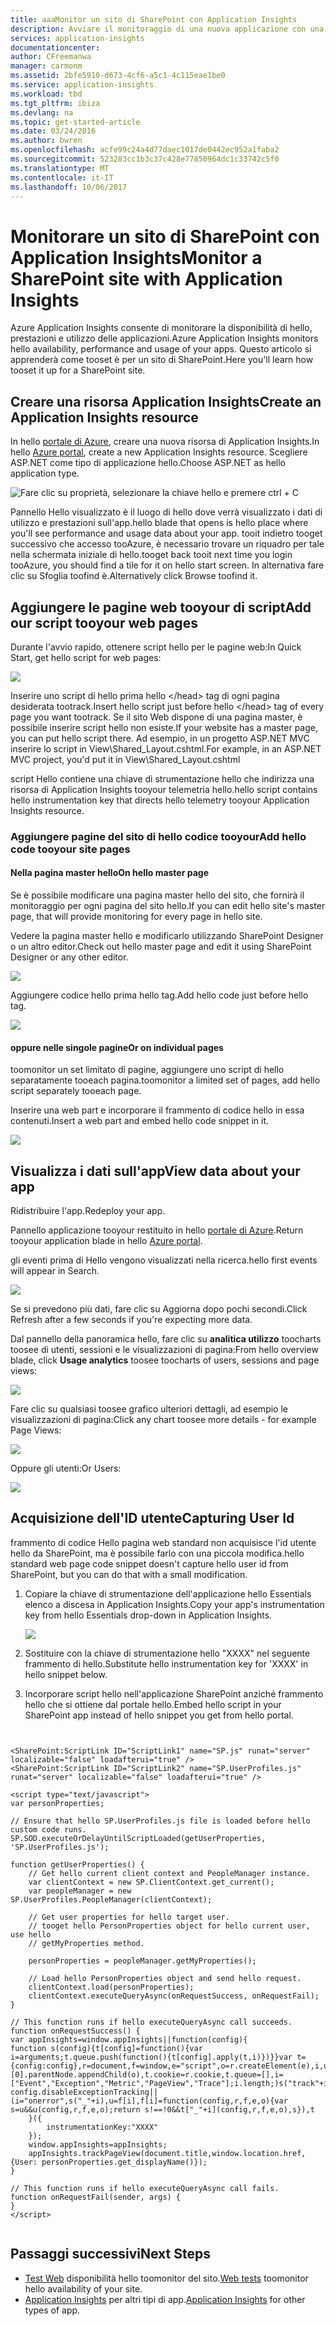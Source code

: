 ```yaml
---
title: aaaMonitor un sito di SharePoint con Application Insights
description: Avviare il monitoraggio di una nuova applicazione con una nuova chiave di strumentazione
services: application-insights
documentationcenter: 
author: CFreemanwa
manager: carmonm
ms.assetid: 2bfe5910-d673-4cf6-a5c1-4c115eae1be0
ms.service: application-insights
ms.workload: tbd
ms.tgt_pltfrm: ibiza
ms.devlang: na
ms.topic: get-started-article
ms.date: 03/24/2016
ms.author: bwren
ms.openlocfilehash: acfe99c24a4d77daec1017de0442ec952a1faba2
ms.sourcegitcommit: 523283cc1b3c37c428e77850964dc1c33742c5f0
ms.translationtype: MT
ms.contentlocale: it-IT
ms.lasthandoff: 10/06/2017
---
```

# <a name="monitor-a-sharepoint-site-with-application-insights"></a><span data-ttu-id="9b5f4-103">Monitorare un sito di SharePoint con Application Insights</span><span class="sxs-lookup"><span data-stu-id="9b5f4-103">Monitor a SharePoint site with Application Insights</span></span>
<span data-ttu-id="9b5f4-104">Azure Application Insights consente di monitorare la disponibilità di hello, prestazioni e utilizzo delle applicazioni.</span><span class="sxs-lookup"><span data-stu-id="9b5f4-104">Azure Application Insights monitors hello availability, performance and usage of your apps.</span></span> <span data-ttu-id="9b5f4-105">Questo articolo si apprenderà come tooset è per un sito di SharePoint.</span><span class="sxs-lookup"><span data-stu-id="9b5f4-105">Here you'll learn how tooset it up for a SharePoint site.</span></span>

## <a name="create-an-application-insights-resource"></a><span data-ttu-id="9b5f4-106">Creare una risorsa Application Insights</span><span class="sxs-lookup"><span data-stu-id="9b5f4-106">Create an Application Insights resource</span></span>
<span data-ttu-id="9b5f4-107">In hello [portale di Azure](https://portal.azure.com), creare una nuova risorsa di Application Insights.</span><span class="sxs-lookup"><span data-stu-id="9b5f4-107">In hello [Azure portal](https://portal.azure.com), create a new Application Insights resource.</span></span> <span data-ttu-id="9b5f4-108">Scegliere ASP.NET come tipo di applicazione hello.</span><span class="sxs-lookup"><span data-stu-id="9b5f4-108">Choose ASP.NET as hello application type.</span></span>

![Fare clic su proprietà, selezionare la chiave hello e premere ctrl + C](./media/app-insights-sharepoint/01-new.png)

<span data-ttu-id="9b5f4-110">Pannello Hello visualizzato è il luogo di hello dove verrà visualizzato i dati di utilizzo e prestazioni sull'app.</span><span class="sxs-lookup"><span data-stu-id="9b5f4-110">hello blade that opens is hello place where you'll see performance and usage data about your app.</span></span> <span data-ttu-id="9b5f4-111">tooit indietro tooget successivo che accesso tooAzure, è necessario trovare un riquadro per tale nella schermata iniziale di hello.</span><span class="sxs-lookup"><span data-stu-id="9b5f4-111">tooget back tooit next time you login tooAzure, you should find a tile for it on hello start screen.</span></span> <span data-ttu-id="9b5f4-112">In alternativa fare clic su Sfoglia toofind è.</span><span class="sxs-lookup"><span data-stu-id="9b5f4-112">Alternatively click Browse toofind it.</span></span>

## <a name="add-our-script-tooyour-web-pages"></a><span data-ttu-id="9b5f4-113">Aggiungere le pagine web tooyour di script</span><span class="sxs-lookup"><span data-stu-id="9b5f4-113">Add our script tooyour web pages</span></span>
<span data-ttu-id="9b5f4-114">Durante l'avvio rapido, ottenere script hello per le pagine web:</span><span class="sxs-lookup"><span data-stu-id="9b5f4-114">In Quick Start, get hello script for web pages:</span></span>

![](./media/app-insights-sharepoint/02-monitor-web-page.png)

<span data-ttu-id="9b5f4-115">Inserire uno script di hello prima hello &lt;/head&gt; tag di ogni pagina desiderata tootrack.</span><span class="sxs-lookup"><span data-stu-id="9b5f4-115">Insert hello script just before hello &lt;/head&gt; tag of every page you want tootrack.</span></span> <span data-ttu-id="9b5f4-116">Se il sito Web dispone di una pagina master, è possibile inserire script hello non esiste.</span><span class="sxs-lookup"><span data-stu-id="9b5f4-116">If your website has a master page, you can put hello script there.</span></span> <span data-ttu-id="9b5f4-117">Ad esempio, in un progetto ASP.NET MVC inserire lo script in View\Shared\_Layout.cshtml.</span><span class="sxs-lookup"><span data-stu-id="9b5f4-117">For example, in an ASP.NET MVC project, you'd put it in View\Shared\_Layout.cshtml</span></span>

<span data-ttu-id="9b5f4-118">script Hello contiene una chiave di strumentazione hello che indirizza una risorsa di Application Insights tooyour telemetria hello.</span><span class="sxs-lookup"><span data-stu-id="9b5f4-118">hello script contains hello instrumentation key that directs hello telemetry tooyour Application Insights resource.</span></span>

### <a name="add-hello-code-tooyour-site-pages"></a><span data-ttu-id="9b5f4-119">Aggiungere pagine del sito di hello codice tooyour</span><span class="sxs-lookup"><span data-stu-id="9b5f4-119">Add hello code tooyour site pages</span></span>
#### <a name="on-hello-master-page"></a><span data-ttu-id="9b5f4-120">Nella pagina master hello</span><span class="sxs-lookup"><span data-stu-id="9b5f4-120">On hello master page</span></span>
<span data-ttu-id="9b5f4-121">Se è possibile modificare una pagina master hello del sito, che fornirà il monitoraggio per ogni pagina del sito hello.</span><span class="sxs-lookup"><span data-stu-id="9b5f4-121">If you can edit hello site's master page, that will provide monitoring for every page in hello site.</span></span>

<span data-ttu-id="9b5f4-122">Vedere la pagina master hello e modificarlo utilizzando SharePoint Designer o un altro editor.</span><span class="sxs-lookup"><span data-stu-id="9b5f4-122">Check out hello master page and edit it using SharePoint Designer or any other editor.</span></span>

![](./media/app-insights-sharepoint/03-master.png)

<span data-ttu-id="9b5f4-123">Aggiungere codice hello prima hello </head> tag.</span><span class="sxs-lookup"><span data-stu-id="9b5f4-123">Add hello code just before hello </head> tag.</span></span> 

![](./media/app-insights-sharepoint/04-code.png)

#### <a name="or-on-individual-pages"></a><span data-ttu-id="9b5f4-124">oppure nelle singole pagine</span><span class="sxs-lookup"><span data-stu-id="9b5f4-124">Or on individual pages</span></span>
<span data-ttu-id="9b5f4-125">toomonitor un set limitato di pagine, aggiungere uno script di hello separatamente tooeach pagina.</span><span class="sxs-lookup"><span data-stu-id="9b5f4-125">toomonitor a limited set of pages, add hello script separately tooeach page.</span></span> 

<span data-ttu-id="9b5f4-126">Inserire una web part e incorporare il frammento di codice hello in essa contenuti.</span><span class="sxs-lookup"><span data-stu-id="9b5f4-126">Insert a web part and embed hello code snippet in it.</span></span>

![](./media/app-insights-sharepoint/05-page.png)

## <a name="view-data-about-your-app"></a><span data-ttu-id="9b5f4-127">Visualizza i dati sull'app</span><span class="sxs-lookup"><span data-stu-id="9b5f4-127">View data about your app</span></span>
<span data-ttu-id="9b5f4-128">Ridistribuire l'app.</span><span class="sxs-lookup"><span data-stu-id="9b5f4-128">Redeploy your app.</span></span>

<span data-ttu-id="9b5f4-129">Pannello applicazione tooyour restituito in hello [portale di Azure](https://portal.azure.com).</span><span class="sxs-lookup"><span data-stu-id="9b5f4-129">Return tooyour application blade in hello [Azure portal](https://portal.azure.com).</span></span>

<span data-ttu-id="9b5f4-130">gli eventi prima di Hello vengono visualizzati nella ricerca.</span><span class="sxs-lookup"><span data-stu-id="9b5f4-130">hello first events will appear in Search.</span></span> 

![](./media/app-insights-sharepoint/09-search.png)

<span data-ttu-id="9b5f4-131">Se si prevedono più dati, fare clic su Aggiorna dopo pochi secondi.</span><span class="sxs-lookup"><span data-stu-id="9b5f4-131">Click Refresh after a few seconds if you're expecting more data.</span></span>

<span data-ttu-id="9b5f4-132">Dal pannello della panoramica hello, fare clic su **analitica utilizzo** toocharts toosee di utenti, sessioni e le visualizzazioni di pagina:</span><span class="sxs-lookup"><span data-stu-id="9b5f4-132">From hello overview blade, click **Usage analytics** toosee toocharts of users, sessions and page views:</span></span>

![](./media/app-insights-sharepoint/06-usage.png)

<span data-ttu-id="9b5f4-133">Fare clic su qualsiasi toosee grafico ulteriori dettagli, ad esempio le visualizzazioni di pagina:</span><span class="sxs-lookup"><span data-stu-id="9b5f4-133">Click any chart toosee more details - for example Page Views:</span></span>

![](./media/app-insights-sharepoint/07-pages.png)

<span data-ttu-id="9b5f4-134">Oppure gli utenti:</span><span class="sxs-lookup"><span data-stu-id="9b5f4-134">Or Users:</span></span>

![](./media/app-insights-sharepoint/08-users.png)

## <a name="capturing-user-id"></a><span data-ttu-id="9b5f4-135">Acquisizione dell'ID utente</span><span class="sxs-lookup"><span data-stu-id="9b5f4-135">Capturing User Id</span></span>
<span data-ttu-id="9b5f4-136">frammento di codice Hello pagina web standard non acquisisce l'id utente hello da SharePoint, ma è possibile farlo con una piccola modifica.</span><span class="sxs-lookup"><span data-stu-id="9b5f4-136">hello standard web page code snippet doesn't capture hello user id from SharePoint, but you can do that with a small modification.</span></span>

1. <span data-ttu-id="9b5f4-137">Copiare la chiave di strumentazione dell'applicazione hello Essentials elenco a discesa in Application Insights.</span><span class="sxs-lookup"><span data-stu-id="9b5f4-137">Copy your app's instrumentation key from hello Essentials drop-down in Application Insights.</span></span> 

    ![](./media/app-insights-sharepoint/02-props.png)

1. <span data-ttu-id="9b5f4-138">Sostituire con la chiave di strumentazione hello "XXXX" nel seguente frammento di hello.</span><span class="sxs-lookup"><span data-stu-id="9b5f4-138">Substitute hello instrumentation key for 'XXXX' in hello snippet below.</span></span> 
2. <span data-ttu-id="9b5f4-139">Incorporare script hello nell'applicazione SharePoint anziché frammento hello che si ottiene dal portale hello.</span><span class="sxs-lookup"><span data-stu-id="9b5f4-139">Embed hello script in your SharePoint app instead of hello snippet you get from hello portal.</span></span>

```


<SharePoint:ScriptLink ID="ScriptLink1" name="SP.js" runat="server" localizable="false" loadafterui="true" /> 
<SharePoint:ScriptLink ID="ScriptLink2" name="SP.UserProfiles.js" runat="server" localizable="false" loadafterui="true" /> 

<script type="text/javascript"> 
var personProperties; 

// Ensure that hello SP.UserProfiles.js file is loaded before hello custom code runs. 
SP.SOD.executeOrDelayUntilScriptLoaded(getUserProperties, 'SP.UserProfiles.js'); 

function getUserProperties() { 
    // Get hello current client context and PeopleManager instance. 
    var clientContext = new SP.ClientContext.get_current(); 
    var peopleManager = new SP.UserProfiles.PeopleManager(clientContext); 

    // Get user properties for hello target user. 
    // tooget hello PersonProperties object for hello current user, use hello 
    // getMyProperties method. 

    personProperties = peopleManager.getMyProperties(); 

    // Load hello PersonProperties object and send hello request. 
    clientContext.load(personProperties); 
    clientContext.executeQueryAsync(onRequestSuccess, onRequestFail); 
} 

// This function runs if hello executeQueryAsync call succeeds. 
function onRequestSuccess() { 
var appInsights=window.appInsights||function(config){
function s(config){t[config]=function(){var i=arguments;t.queue.push(function(){t[config].apply(t,i)})}}var t={config:config},r=document,f=window,e="script",o=r.createElement(e),i,u;for(o.src=config.url||"//az416426.vo.msecnd.net/scripts/a/ai.0.js",r.getElementsByTagName(e)[0].parentNode.appendChild(o),t.cookie=r.cookie,t.queue=[],i=["Event","Exception","Metric","PageView","Trace"];i.length;)s("track"+i.pop());return config.disableExceptionTracking||(i="onerror",s("_"+i),u=f[i],f[i]=function(config,r,f,e,o){var s=u&&u(config,r,f,e,o);return s!==!0&&t["_"+i](config,r,f,e,o),s}),t
    }({
        instrumentationKey:"XXXX"
    });
    window.appInsights=appInsights;
    appInsights.trackPageView(document.title,window.location.href, {User: personProperties.get_displayName()});
} 

// This function runs if hello executeQueryAsync call fails. 
function onRequestFail(sender, args) { 
} 
</script> 


```



## <a name="next-steps"></a><span data-ttu-id="9b5f4-140">Passaggi successivi</span><span class="sxs-lookup"><span data-stu-id="9b5f4-140">Next Steps</span></span>
* <span data-ttu-id="9b5f4-141">[Test Web](app-insights-monitor-web-app-availability.md) disponibilità hello toomonitor del sito.</span><span class="sxs-lookup"><span data-stu-id="9b5f4-141">[Web tests](app-insights-monitor-web-app-availability.md) toomonitor hello availability of your site.</span></span>
* <span data-ttu-id="9b5f4-142">[Application Insights](app-insights-overview.md) per altri tipi di app.</span><span class="sxs-lookup"><span data-stu-id="9b5f4-142">[Application Insights](app-insights-overview.md) for other types of app.</span></span>

<!--Link references-->


